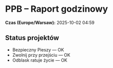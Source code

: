 # PPB – Raport godzinowy
**Czas (Europe/Warsaw):** 2025-10-02 04:59

## Status projektów
- Bezpieczny Pieszy — OK
- Zwolnij przy przejściu — OK
- Odblask ratuje życie — OK


